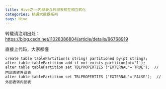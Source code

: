 ```yaml
---
title: Hive之——内部表与外部表相互相互转化
categories: 精通大数据系列
tags: Hive
---
```

转载请注明出处：https://blog.csdn.net/l1028386804/article/details/96768919

直接上代码，大家都懂

    
    
    create table tablePartition(s string) partitioned by(pt string);
    alter table tablePartition add if not exists partition(pt='1');
    alter table tablePartition set TBLPROPERTIES ('EXTERNAL'='TRUE');  //内部表转外部表
    alter table tablePartition set TBLPROPERTIES ('EXTERNAL'='FALSE');  //外部表转内部表 


